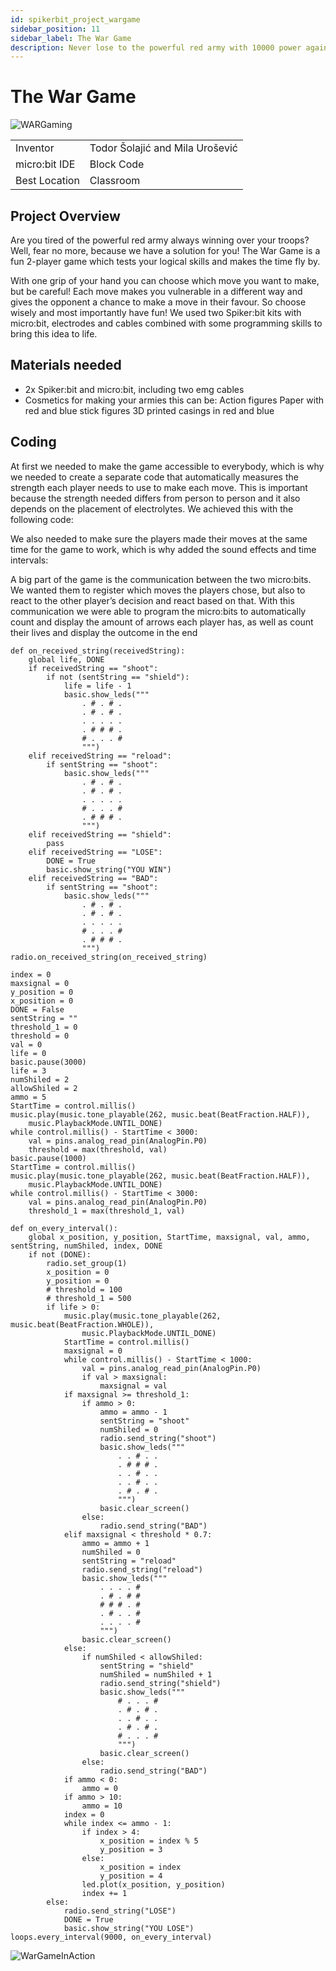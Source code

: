 ```yaml
---
id: spikerbit_project_wargame
sidebar_position: 11
sidebar_label: The War Game
description: Never lose to the powerful red army with 10000 power again
---
```


# The War Game
![WARGaming](./WARGaming.png)

|     |       |
|--------------|--------------
| Inventor     | Todor Šolajić and Mila Urošević            
| micro:bit IDE     | Block Code 
| Best Location     | Classroom

## Project Overview
Are you tired of the powerful red army always winning over your troops? Well, fear no more,
because we have a solution for you! The War Game is a fun 2-player game which tests your
logical skills and makes the time fly by.

With one grip of your hand you can choose which move you want to make, but be careful!
Each move makes you vulnerable in a different way and gives the opponent a chance to
make a move in their favour. So choose wisely and most importantly have fun!
We used two Spiker:bit kits with micro:bit, electrodes and cables combined with some
programming skills to bring this idea to life.


## Materials needed
- 2x Spiker:bit and micro:bit, including two emg cables
- Cosmetics for making your armies this can be:
      Action figures
      Paper with red and blue stick figures
      3D printed casings in red and blue

## Coding
At first we needed to make the game accessible to everybody, which is why we needed to
create a separate code that automatically measures the strength each player needs to use
to make each move. This is important because the strength needed differs from person to
person and it also depends on the placement of electrolytes. We achieved this with the
following code:

We also needed to make sure the players made their moves at the same time for the game
to work, which is why added the sound effects and time intervals:

A big part of the game is the communication between the two micro:bits. We wanted them to
register which moves the players chose, but also to react to the other player’s decision and
react based on that. With this communication we were able to program the micro:bits to
automatically count and display the amount of arrows each player has, as well as count their
lives and display the outcome in the end
```
def on_received_string(receivedString):
    global life, DONE
    if receivedString == "shoot":
        if not (sentString == "shield"):
            life = life - 1
            basic.show_leds("""
                . # . # .
                . # . # .
                . . . . .
                . # # # .
                # . . . #
                """)
    elif receivedString == "reload":
        if sentString == "shoot":
            basic.show_leds("""
                . # . # .
                . # . # .
                . . . . .
                # . . . #
                . # # # .
                """)
    elif receivedString == "shield":
        pass
    elif receivedString == "LOSE":
        DONE = True
        basic.show_string("YOU WIN")
    elif receivedString == "BAD":
        if sentString == "shoot":
            basic.show_leds("""
                . # . # .
                . # . # .
                . . . . .
                # . . . #
                . # # # .
                """)
radio.on_received_string(on_received_string)

index = 0
maxsignal = 0
y_position = 0
x_position = 0
DONE = False
sentString = ""
threshold_1 = 0
threshold = 0
val = 0
life = 0
basic.pause(3000)
life = 3
numShiled = 2
allowShiled = 2
ammo = 5
StartTime = control.millis()
music.play(music.tone_playable(262, music.beat(BeatFraction.HALF)),
    music.PlaybackMode.UNTIL_DONE)
while control.millis() - StartTime < 3000:
    val = pins.analog_read_pin(AnalogPin.P0)
    threshold = max(threshold, val)
basic.pause(1000)
StartTime = control.millis()
music.play(music.tone_playable(262, music.beat(BeatFraction.HALF)),
    music.PlaybackMode.UNTIL_DONE)
while control.millis() - StartTime < 3000:
    val = pins.analog_read_pin(AnalogPin.P0)
    threshold_1 = max(threshold_1, val)

def on_every_interval():
    global x_position, y_position, StartTime, maxsignal, val, ammo, sentString, numShiled, index, DONE
    if not (DONE):
        radio.set_group(1)
        x_position = 0
        y_position = 0
        # threshold = 100
        # threshold_1 = 500
        if life > 0:
            music.play(music.tone_playable(262, music.beat(BeatFraction.WHOLE)),
                music.PlaybackMode.UNTIL_DONE)
            StartTime = control.millis()
            maxsignal = 0
            while control.millis() - StartTime < 1000:
                val = pins.analog_read_pin(AnalogPin.P0)
                if val > maxsignal:
                    maxsignal = val
            if maxsignal >= threshold_1:
                if ammo > 0:
                    ammo = ammo - 1
                    sentString = "shoot"
                    numShiled = 0
                    radio.send_string("shoot")
                    basic.show_leds("""
                        . . # . .
                        . # # # .
                        . . # . .
                        . . # . .
                        . # . # .
                        """)
                    basic.clear_screen()
                else:
                    radio.send_string("BAD")
            elif maxsignal < threshold * 0.7:
                ammo = ammo + 1
                numShiled = 0
                sentString = "reload"
                radio.send_string("reload")
                basic.show_leds("""
                    . . . . #
                    . # . # #
                    # # # . #
                    . # . . #
                    . . . . #
                    """)
                basic.clear_screen()
            else:
                if numShiled < allowShiled:
                    sentString = "shield"
                    numShiled = numShiled + 1
                    radio.send_string("shield")
                    basic.show_leds("""
                        # . . . #
                        . # . # .
                        . . # . .
                        . # . # .
                        # . . . #
                        """)
                    basic.clear_screen()
                else:
                    radio.send_string("BAD")
            if ammo < 0:
                ammo = 0
            if ammo > 10:
                ammo = 10
            index = 0
            while index <= ammo - 1:
                if index > 4:
                    x_position = index % 5
                    y_position = 3
                else:
                    x_position = index
                    y_position = 4
                led.plot(x_position, y_position)
                index += 1
        else:
            radio.send_string("LOSE")
            DONE = True
            basic.show_string("YOU LOSE")
loops.every_interval(9000, on_every_interval)

```
![WarGameInAction](./WARGame.jpg)
